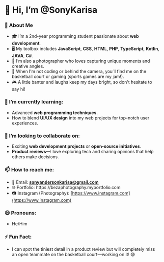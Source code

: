 # 👋 Hi, I’m @SonyKarisa

### 🌟 About Me

- 🎓 I’m a 2nd-year programming student passionate about **web development**.
- 🖥️ My toolbox includes **JavaScript**, **CSS**, **HTML**, **PHP**, **TypeScript**, **Kotlin**, **JAVA**, **C#**.
- 📸 I’m also a photographer who loves capturing unique moments and creative angles.
- 🏀 When I'm not coding or behind the camera, you’ll find me on the basketball court or gaming (sports games are my jam!).
- 🎮 A little banter and laughs keep my days bright, so don't hesitate to say hi!

### 🌱 I’m currently learning:

- Advanced **web programming techniques**.
- How to blend **UI/UX design** into my web projects for top-notch user experiences.

### 💞️ I’m looking to collaborate on:

- Exciting **web development projects** or **open-source initiatives**.
- **Product reviews**—I love exploring tech and sharing opinions that help others make decisions.

### 📫 How to reach me:

- 📧 Email: **[sonyandersonkarisa@gmail.com](mailto\:sonyandersonkarisa@gmail.com)**
- 🌐 Portfolio: https\://bezaphotography.myportfolio.com
- 📷 Instagram (Photography): [https://www.instagram.com](https://www.instagram.com)

### 😄 Pronouns:

- He/Him

### ⚡ Fun Fact:

- I can spot the tiniest detail in a product review but will completely miss an open teammate on the basketball court—working on it! 😅
